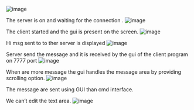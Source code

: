 
![image](https://user-images.githubusercontent.com/46970931/193462504-99105099-507a-4856-8b4f-d450b7a46c28.png)

The server is on and waiting for the connection .
![image](https://user-images.githubusercontent.com/46970931/193462531-17365627-56ff-4dcb-9a96-0d051b9a9c49.png)

The client started and the gui is present on the screen.
![image](https://user-images.githubusercontent.com/46970931/193462543-32b79d3a-92bc-436a-9fe6-93db6d71a7d6.png)

Hi msg sent to to ther server is displayed
![image](https://user-images.githubusercontent.com/46970931/193462557-0418c2c2-4d00-435b-8374-73b54af34322.png)

Server send the message and it is received by the gui of the client program on 7777 port 
![image](https://user-images.githubusercontent.com/46970931/193462562-cebe30a7-a7db-4462-b058-3b66a04e7776.png)

When are more message the gui handles the message area by providing scrolling option.
![image](https://user-images.githubusercontent.com/46970931/193462574-e5833fba-48cf-43bd-8f0d-bda09c754d81.png)

The message are sent using GUI than cmd interface.

We can’t edit the text area.
![image](https://user-images.githubusercontent.com/46970931/193462594-b37d1a9a-c0ba-442a-ba36-371f523b57f1.png)

